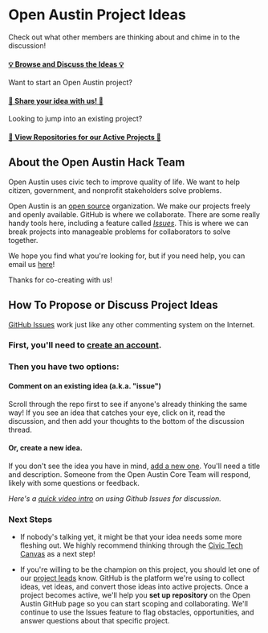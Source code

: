 # Open Austin Project Ideas

Check out what other members are thinking about and chime in to the discussion!

#### [:bulb: Browse and Discuss the Ideas :bulb:](https://github.com/open-austin/project-ideas/issues)


Want to start an Open Austin project? 

#### [:star2: Share your idea with us! :star2:](https://github.com/open-austin/project-ideas/issues/new)


Looking to jump into an existing project?

#### [:floppy_disk: View Repositories for our Active Projects :floppy_disk:](http://www.github.com/open-austin)


## About the Open Austin Hack Team

Open Austin uses civic tech to improve quality of life. We want to help citizen, government, and nonprofit stakeholders solve problems. 

Open Austin is an [open source](https://en.wikipedia.org/wiki/Open_source) organization. We make our projects freely and openly available. GitHub is where we collaborate. There are some really handy tools here, including a feature called [*Issues*](https://github.com/open-austin/project-ideas/issues). This is where we can break projects into manageable problems for collaborators to solve together. 

We hope you find what you're looking for, but if you need help, you can email us [here](hack@open-austin.org)!

Thanks for co-creating with us!

## How To Propose or Discuss Project Ideas

[GitHub Issues](https://guides.github.com/features/issues/) work just like any other commenting system on the Internet. 

### First, you'll need to [create an account](https://github.com/join). 

### Then you have two options: 

#### Comment on an existing idea (a.k.a. "issue")

Scroll through the repo first to see if anyone's already thinking the same way! If you see an idea that catches your eye, click on it, read the discussion, and then add your thoughts to the bottom of the discussion thread. 

#### Or, create a new idea.

If you don't see the idea you have in mind, [add a new one](https://github.com/code4sac/projects/issues/new). You'll need a title and description. Someone from the Open Austin Core Team will respond, likely with some questions or feedback. 

*Here's a [quick video intro](https://www.youtube.com/watch?v=KlrJVSJRUN4) on using Github Issues for discussion.*

### Next Steps

* If nobody's talking yet, it might be that your idea needs some more fleshing out. We highly recommend thinking through the [Civic Tech Canvas](https://github.com/open-austin/civic-tech-canvas) as a next step! 

* If you're willing to be the champion on this project, you should let one of our [project leads](hack@open-austin.org) know. GitHub is the platform we're using to collect ideas, vet ideas, and convert those ideas into active projects. Once a project becomes active, we'll help you **set up repository** on the Open Austin GitHub page so you can start scoping and collaborating. We'll continue to use the Issues feature to flag obstacles, opportunities, and answer questions about that specific project.

